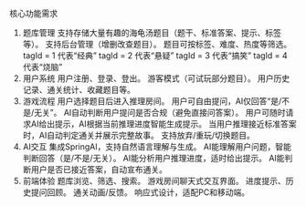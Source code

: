 核心功能需求
1. 题库管理
支持存储大量有趣的海龟汤题目（题干、标准答案、提示、标签等）。
支持后台管理（增删改查题目）。
题目可按标签、难度、热度等筛选。
tagId = 1 代表“经典”
tagId = 2 代表“悬疑”
tagId = 3 代表“搞笑”
tagId = 4 代表“烧脑”
2. 用户系统
用户注册、登录、登出。
游客模式（可试玩部分题目）。
用户历史记录、通关统计、收藏题目等。
3. 游戏流程
用户选择题目后进入推理房间。
用户可自由提问，AI仅回答“是/不是/无关”。
AI自动判断用户提问是否合规（避免直接问答案）。
用户可随时请求AI给出提示，AI根据当前推理进度智能生成提示。
当用户推理接近标准答案时，AI自动判定通关并展示完整故事。
支持放弃/重玩/切换题目。
4. AI交互
集成SpringAI，支持自然语言理解与生成。
AI能理解用户问题，智能判断回答（是/不是/无关）。
AI能分析用户推理进度，适时给出提示。
AI能判断用户是否已接近答案，自动宣布通关。
5. 前端体验
题库浏览、筛选、搜索。
游戏房间聊天式交互界面。
进度提示、历史提问回顾。
通关动画/反馈。
响应式设计，适配PC和移动端。